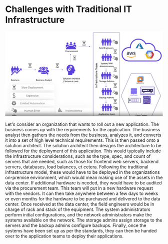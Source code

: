 # Challenges with Traditional IT Infrastructure

![ScreenShot](./assets/Capture.PNG)

Let's consider an organization that wants to roll out a new application. The business comes up with the requirements for the application. The business analyst then gathers the needs from the business, analyzes it, and converts it into a set of high level technical requirements. This is then passed onto a solution architect. The solution architect then designs the architecture to be followed for the deployment of this application. This would typically include the infrastructure considerations, such as the type, spec, and count of servers that are needed, such as those for frontend web servers, backend servers, databases, load balances, et cetera. Following the traditional infrastructure model, these would have to be deployed in the organizations on-premise environment, which would mean making use of the assets in the data center. If additional hardware is needed, they would have to be audited via the procurement team. This team will put in a new hardware request with the vendors. It can then take anywhere between a few days to weeks or even months for the hardware to be purchased and delivered to the data center. Once received at the data center, the field engineers would be in charge of rack and stack of the equipment. The system administrators perform initial configurations, and the network administrators make the systems available on the network. The storage admins assign storage to the servers and the backup admins configure backups. Finally, once the systems have been set up as per the standards, they can then be handed over to the application teams to deploy their applications. 

